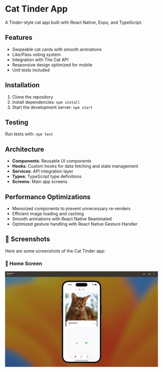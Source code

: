 # Cat Tinder App

A Tinder-style cat app built with React Native, Expo, and TypeScript.

## Features

- Swipeable cat cards with smooth animations
- Like/Pass voting system
- Integration with The Cat API
- Responsive design optimized for mobile
- Unit tests included

## Installation

1. Clone the repository
2. Install dependencies: `npm install`
3. Start the development server: `npm start`

## Testing

Run tests with: `npm test`

## Architecture

- **Components**: Reusable UI components
- **Hooks**: Custom hooks for data fetching and state management
- **Services**: API integration layer
- **Types**: TypeScript type definitions
- **Screens**: Main app screens

## Performance Optimizations

- Memoized components to prevent unnecessary re-renders
- Efficient image loading and caching
- Smooth animations with React Native Reanimated
- Optimized gesture handling with React Native Gesture Handler

## 📸 Screenshots

Here are some screenshots of the Cat Tinder app:

### 🐾 Home Screen

![Home](./src/screenshot/Home.png)
